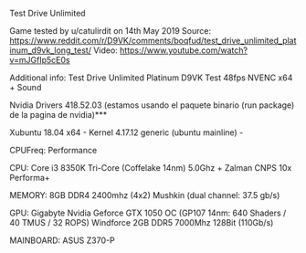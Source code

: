 Test Drive Unlimited

Game tested by u/catulirdit on 14th May 2019
Source:
https://www.reddit.com/r/D9VK/comments/boqfud/test_drive_unlimited_platinum_d9vk_long_test/
Video:
https://www.youtube.com/watch?v=mJGfIp5cE0s

Additional info:
Test Drive Unlimited Platinum D9VK Test 48fps NVENC x64 + Sound

Nvidia Drivers 418.52.03 (estamos usando el paquete binario (run package) de la pagina de nvidia)***

Xubuntu 18.04 x64 - Kernel 4.17.12 generic (ubuntu mainline) -

CPUFreq: Performance

CPU: Core i3 8350K Tri-Core (Coffelake 14nm) 5.0Ghz + Zalman CNPS 10x Performa+

MEMORY: 8GB DDR4 2400mhz (4x2) Mushkin (dual channel: 37.5 gb/s)

GPU: Gigabyte Nvidia Geforce GTX 1050 OC (GP107 14nm: 640 Shaders / 40 TMUS / 32 ROPS) Windforce 2GB DDR5 7000Mhz 128Bit (110Gb/s)

MAINBOARD: ASUS Z370-P
